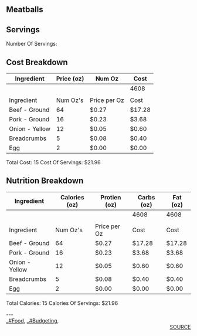 ## Meatballs
## Servings
Number Of Servings: 
## Cost Breakdown
| Ingredient | Price (oz) | Num Oz | Cost |
| ------------ | ------------ | ------------ | ------------ |
|  |  |  | 4608 |
|  |  |  |  |
| Ingredient | Num Oz's | Price per Oz | Cost |
| Beef - Ground | 64 | $0.27 | $17.28 |
| Pork - Ground | 16 | $0.23 | $3.68 |
| Onion - Yellow | 12 | $0.05 | $0.60 |
| Breadcrumbs | 5 | $0.08 | $0.40 |
| Egg | 2 | $0.00 | $0.00 |

Total Cost: 15
Cost Of Servings: $21.96
## Nutrition Breakdown
| Ingredient | Calories (oz) | Protien (oz) | Carbs (oz) | Fat (oz) |
| ------------ | ------------ | ------------ | ------------ | ------------ |
|  |  |  | 4608 | 4608 |
|  |  |  |  |  |
| Ingredient | Num Oz's | Price per Oz | Cost | Cost |
| Beef - Ground | 64 | $0.27 | $17.28 | $17.28 |
| Pork - Ground | 16 | $0.23 | $3.68 | $3.68 |
| Onion - Yellow | 12 | $0.05 | $0.60 | $0.60 |
| Breadcrumbs | 5 | $0.08 | $0.40 | $0.40 |
| Egg | 2 | $0.00 | $0.00 | $0.00 |

Total Calories: 15
Calories Of Servings: $21.96
<div style='page-break-after: always;'></div>
---
<div style='page-break-after: always;'></div>
<a href='_tag-Food.md'>_#Food</a>, <a href='_tag-Budgeting.md'>_#Budgeting</a>, 
<div style='text-align: right'>
<a href='https://docs.google.com/spreadsheets/d/e/2PACX-1vSAyak9YlStJt0W2QiXNHVF8FODXyzkGh0HTz9XkhPPqGQ7IycIP1MG9gofJCHmb8c_vAcLKiqcYQXQ/pub?output=xlsx'>SOURCE</a>
</div>
